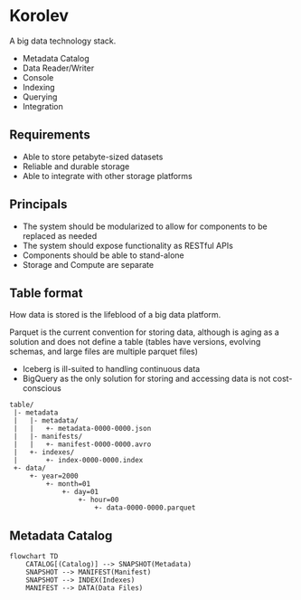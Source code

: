 # Korolev

A big data technology stack.

- Metadata Catalog
- Data Reader/Writer
- Console
- Indexing
- Querying
- Integration

## Requirements

- Able to store petabyte-sized datasets
- Reliable and durable storage
- Able to integrate with other storage platforms

## Principals

- The system should be modularized to allow for components to be replaced as needed
- The system should expose functionality as RESTful APIs
- Components should be able to stand-alone
- Storage and Compute are separate

## Table format

How data is stored is the lifeblood of a big data platform. 

Parquet is the current convention for storing data, although is aging as a solution and does not define a table (tables have versions, evolving schemas, and large files are multiple parquet files)

- Iceberg is ill-suited to handling continuous data
- BigQuery as the only solution for storing and accessing data is not cost-conscious

~~~
table/
 |- metadata
 |   |- metadata/
 |   |   +- metadata-0000-0000.json
 |   |- manifests/
 |   |   +- manifest-0000-0000.avro
 |   +- indexes/
 |       +- index-0000-0000.index
 +- data/
     +- year=2000
         +- month=01
             +- day=01
                 +- hour=00
                     +- data-0000-0000.parquet
~~~

## Metadata Catalog

~~~mermaid
flowchart TD
    CATALOG[(Catalog)] --> SNAPSHOT(Metadata)
    SNAPSHOT --> MANIFEST(Manifest)
    SNAPSHOT --> INDEX(Indexes)
    MANIFEST --> DATA(Data Files)

~~~




